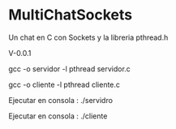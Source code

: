 # MultiChatSockets
Un chat en C con Sockets y la libreria pthread.h


V-0.0.1

gcc -o servidor -l pthread servidor.c


gcc -o cliente -l pthread cliente.c 


Ejecutar en consola : ./servidro 


Ejecutar en consola : ./cliente 


